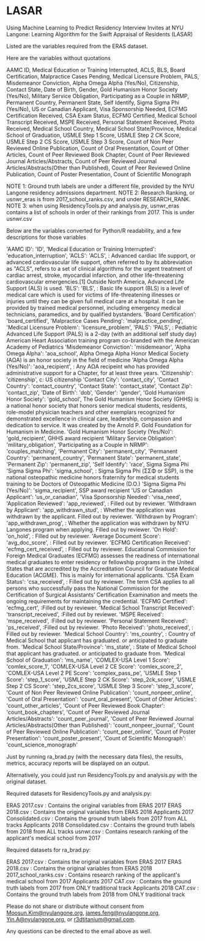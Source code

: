 # LASAR
Using Machine Learning to Predict Residency Interview Invites at NYU Langone: Learning Algorithm for the Swift Appraisal of Residents (LASAR)

Listed are the variables required from the ERAS dataset.

Here are the variables without quotations

AAMC ID,
Medical Education or Training Interrupted,
ACLS,
BLS,
Board Certification,
Malpractice Cases Pending,
Medical Licensure Problem,
PALS,
Misdemeanor Conviction,
Alpha Omega Alpha (Yes/No),
Citizenship,
Contact State,
Date of Birth,
Gender,
Gold Humanism Honor Society (Yes/No),
Military Service Obligation,
Participating as a Couple in NRMP,
Permanent Country,
Permanent State,
Self Identify,
Sigma Sigma Phi (Yes/No),
US or Canadian Applicant,
Visa Sponsorship Needed,
ECFMG Certification Received,
CSA Exam Status,
ECFMG Certified,
Medical School Transcript Received,
MSPE Received,
Personal Statement Received,
Photo Received,
Medical School Country,
Medical School State/Province,
Medical School of Graduation,
USMLE Step 1 Score,
USMLE Step 2 CK Score,
USMLE Step 2 CS Score,
USMLE Step 3 Score,
Count of Non Peer Reviewed Online Publication,
Count of Oral Presentation,
Count of Other Articles,
Count of Peer Reviewed Book Chapter,
Count of Peer Reviewed Journal Articles/Abstracts,
Count of Peer Reviewed Journal Articles/Abstracts(Other than Published),
Count of Peer Reviewed Online Publication,
Count of Poster Presentation,
Count of Scientific Monograph

NOTE 1: Ground truth labels are under a different file, provided by the NYU Langone residency admissions department.
NOTE 2: Research Ranking, or usnwr_eras is from 2017_school_ranks.csv, and under RESEARCH_RANK. 
NOTE 3: when using ResidencyTools.py and analysis.py, usnwr_eras contains a list of schools in order of their rankings from 2017. This is under usnwr.csv


Below are the variables converted for Python/R readability, and a few descriptions for those variables

'AAMC ID': 'ID',
'Medical Education or Training Interrupted': 'education_interruption',
'ACLS': 'ACLS', : Advanced cardiac life support, or advanced cardiovascular life support, often referred to by its abbreviation as "ACLS", refers to a set of clinical algorithms for the urgent treatment of cardiac arrest, stroke, myocardial infarction, and other life-threatening cardiovascular emergencies.[1] Outside North America, Advanced Life Support (ALS) is used.
'BLS': 'BLS', : Basic life support (BLS) is a level of medical care which is used for victims of life-threatening illnesses or injuries until they can be given full medical care at a hospital. It can be provided by trained medical personnel, including emergency medical technicians, paramedics, and by qualified bystanders.
'Board Certification': 'board_certified',
'Malpractice Cases Pending': 'malpractice_pending',
'Medical Licensure Problem': 'licensure_problem',
'PALS': 'PALS', : Pediatric Advanced Life Support (PALS) is a 2-day (with an additional self study day) American Heart Association training program co-branded with the American Academy of Pediatrics
'Misdemeanor Conviction': 'misdemeanor',
'Alpha Omega Alpha': 'aoa_school', Alpha Omega Alpha Honor Medical Society (ΑΩΑ) is an honor society in the field of medicine
'Alpha Omega Alpha (Yes/No)': 'aoa_recipient', : Any ΑΩΑ recipeint who has provided administrative support for a Chapter, for at least three years.
'Citizenship': 'citizenship', c: US citizenship
'Contact City': 'contact_city',
'Contact Country': 'contact_country',
'Contact State': 'contact_state',
'Contact Zip': 'contact_zip',
'Date of Birth': 'dob',
'Gender': 'gender',
'Gold Humanism Honor Society': 'gold_school', The Gold Humanism Honor Society (GHHS) is a national honor society that honors senior medical students, residents, role-model physician teachers and other exemplars recognized for demonstrated excellence in clinical care, leadership, compassion and dedication to service. It was created by the Arnold P. Gold Foundation for Humanism in Medicine.
'Gold Humanism Honor Society (Yes/No)': 'gold_recipient', GHHS award recipient
'Military Service Obligation': 'military_obligation',
'Participating as a Couple in NRMP': 'couples_matching',
'Permanent City': 'permanent_city',
'Permanent Country': 'permanent_country',
'Permanent State': 'permanent_state',
'Permanent Zip': 'permanent_zip',
'Self Identify': 'race', Sigma Sigma Phi
'Sigma Sigma Phi': 'sigma_school', : Sigma Sigma Phi (ΣΣΦ or SSP), is the national osteopathic medicine honors fraternity for medical students training to be Doctors of Osteopathic Medicine (D.O.)
'Sigma Sigma Phi (Yes/No)': 'sigma_recipient', SSP award recipient
'US or Canadian Applicant': 'us_or_canadian',
'Visa Sponsorship Needed': 'visa_need',
'Application Reviewed': 'app_reviewed', : Filled out by reviewer.
'Withdrawn by Applicant': 'app_withdrawn_stud', : Whether the application was withdrawn by the applicant. Filled out by reviewer.
'Withdrawn by Program': 'app_withdrawn_prog', :  Whether the application was withdrawn by NYU Langones program when applying. Filled out by reviewer.
'On Hold': 'on_hold', : Filled out by reviewer.
'Average Document Score': 'avg_doc_score', : Filled out by reviewer.
'ECFMG Certification Received': 'ecfmg_cert_received', : Filled out by reviewer. Educational Commission for Foreign Medical Graduates (ECFMG) assesses the readiness of international medical graduates to enter residency or fellowship programs in the United States that are accredited by the Accreditation Council for Graduate Medical Education (ACGME). This is mainly for international applicants.
'CSA Exam Status': 'csa_received', : Filled out by reviewer. The term CSA applies to all persons who successfully pass the National Commission for the Certification of Surgical Assistants’ Certification Examination and meets the ongoing requirements for maintaining the credential.
'ECFMG Certified': 'ecfmg_cert', :Filled out by reviewer.
'Medical School Transcript Received': 'transcript_received', :Filled out by reviewer.
'MSPE Received': 'mspe_received', :Filled out by reviewer.
'Personal Statement Received': 'ps_received', :Filled out by reviewer.
'Photo Received': 'photo_received', : Filled out by reviewer.
'Medical School Country': 'ms_country', : Country of Medical School that applicant has graduated. or anticipated to graduate from.
'Medical School State/Province': 'ms_state', : State of Medical School that applicant has graduated. or anticipated to graduate from.
'Medical School of Graduation': 'ms_name',
'COMLEX-USA Level 1 Score': 'comlex_score_1',
'COMLEX-USA Level 2 CE Score': 'comlex_score_2',
'COMLEX-USA Level 2 PE Score': 'complex_pass_pe',
'USMLE Step 1 Score': 'step_1_score',
'USMLE Step 2 CK Score': 'step_2ck_score',
'USMLE Step 2 CS Score': 'step_2cs_score',
'USMLE Step 3 Score': 'step_3_score',
'Count of Non Peer Reviewed Online Publication': 'count_nonpeer_online',
'Count of Oral Presentation': 'count_oral_present',
'Count of Other Articles': 'count_other_articles',
'Count of Peer Reviewed Book Chapter': 'count_book_chapters',
'Count of Peer Reviewed Journal Articles/Abstracts': 'count_peer_journal',
'Count of Peer Reviewed Journal Articles/Abstracts(Other than Published)': 'count_nonpeer_journal',
'Count of Peer Reviewed Online Publication': 'count_peer_online',
'Count of Poster Presentation': 'count_poster_present',
'Count of Scientific Monograph': 'count_science_monograph'





Just by running ra_brad.py (with the necessary data files), the results, metrics,
accuracy reports will be displayed on an output. 

Alternatively, you could just run ResidencyTools.py and analysis.py 
with the original dataset. 

Required datasets for ResidencyTools.py and analysis.py: 

ERAS 2017.csv : Contains the original variables from ERAS 2017
ERAS 2018.csv : Contains the original variables from ERAS 2018
Applicants 2017 Consolidated.csv : Contains the ground truth labels from 2017 from ALL tracks
Applicants 2018 Consolidated.csv : Contains the ground truth labels from 2018 from ALL tracks
usnwr.csv : Contains research ranking of the applicant's medical school from 2017

Required datasets for ra_brad.py:

ERAS 2017.csv : Contains the original variables from ERAS 2017
ERAS 2018.csv : Contains the original variables from ERAS 2018
2017_school_ranks.csv : Contains research ranking of the applicant's medical school from 2017
Applicants 2017 CAT.csv : Contains the ground truth labels from 2017 from ONLY traditional track
Applicants 2018 CAT.csv : Contains the ground truth labels from 2018 from ONLY traditional track

Please do not share or distribute without consent from 
Moosun.Kim@nyulangone.org, james.feng@nyulangone.org, Yin.A@nyulangone.org, or r3dtitanium@gmail.com.

Any questions can be directed to the email above as well.
